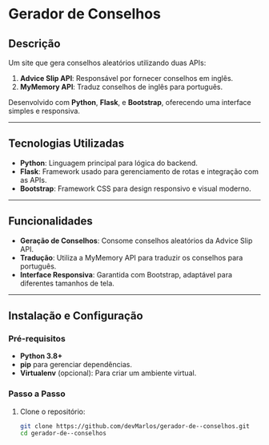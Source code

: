 # Gerador de Conselhos

## Descrição
Um site que gera conselhos aleatórios utilizando duas APIs:
1. **Advice Slip API**: Responsável por fornecer conselhos em inglês.
2. **MyMemory API**: Traduz conselhos de inglês para português.

Desenvolvido com **Python**, **Flask**, e **Bootstrap**, oferecendo uma interface simples e responsiva.

---

## Tecnologias Utilizadas
- **Python**: Linguagem principal para lógica do backend.
- **Flask**: Framework usado para gerenciamento de rotas e integração com as APIs.
- **Bootstrap**: Framework CSS para design responsivo e visual moderno.

---

## Funcionalidades
- **Geração de Conselhos**: Consome conselhos aleatórios da Advice Slip API.
- **Tradução**: Utiliza a MyMemory API para traduzir os conselhos para português.
- **Interface Responsiva**: Garantida com Bootstrap, adaptável para diferentes tamanhos de tela.

---

## Instalação e Configuração

### Pré-requisitos
- **Python 3.8+**
- **pip** para gerenciar dependências.
- **Virtualenv** (opcional): Para criar um ambiente virtual.

### Passo a Passo
1. Clone o repositório:
   ```bash
   git clone https://github.com/devMarlos/gerador-de--conselhos.git
   cd gerador-de--conselhos
  ```

